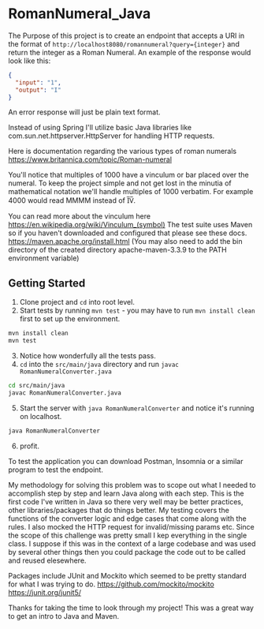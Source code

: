 # RomanNumeral_Java

The Purpose of this project is to create an endpoint that accepts a URI in the format of `http://localhost8080/romannumeral?query={integer}` and return the integer as a Roman Numeral. An example of the response would look like this:

```json
{
  "input": "1",
  "output": "I"
}
```

An error response will just be plain text format.

Instead of using Spring I'll utilize basic Java libraries like com.sun.net.httpserver.HttpServer for handling HTTP requests.

Here is documentation regarding the various types of roman numerals
https://www.britannica.com/topic/Roman-numeral

You'll notice that multiples of 1000 have a vinculum or bar placed over the numeral. To keep the project simple and not get lost in the minutia of mathematical notation we'll handle multiples of 1000 verbatim. For example 4000 would read MMMM instead of I̅V̅.

You can read more about the vinculum here https://en.wikipedia.org/wiki/Vinculum_(symbol)
The test suite uses Maven so if you haven't downloaded and configured that please see these docs.
https://maven.apache.org/install.html
(You may also need to add the bin directory of the created directory apache-maven-3.3.9 to the PATH environment variable)

## Getting Started

1. Clone project and `cd` into root level.
2. Start tests by running `mvn test` - you may have to run `mvn install clean` first to set up the environment.

```bash
mvn install clean
mvn test
```

3. Notice how wonderfully all the tests pass.
4. `cd` into the `src/main/java` directory and run `javac RomanNumeralConverter.java`

```bash
cd src/main/java
javac RomanNumeralConverter.java
```

5. Start the server with `java RomanNumeralConverter` and notice it's running on localhost.

```bash
java RomanNumeralConverter
```

6. profit.

To test the application you can download Postman, Insomnia or a similar program to test the endpoint. 

My methodology for solving this problem was to scope out what I needed to accomplish step by step and learn Java along with each step. This is the first code I've written in Java so there very well may be better practices, other libraries/packages that do things better. My testing covers the functions of the converter logic and edge cases that come along with the rules. I also mocked the HTTP request for invalid/missing params etc. Since the scope of this challenge was pretty small I kep everything in the single class. I suppose if this was in the context of a large codebase and was used by several other things then you could package the code out to be called and reused elesewhere.

Packages include JUnit and Mockito which seemed to be pretty standard for what I was trying to do. 
https://github.com/mockito/mockito
https://junit.org/junit5/

Thanks for taking the time to look through my project! This was a great way to get an intro to Java and Maven.
